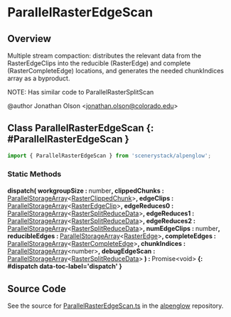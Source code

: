 # ParallelRasterEdgeScan

## Overview

Multiple stream compaction: distributes the relevant data from the RasterEdgeClips into the reducible (RasterEdge)
and complete (RasterCompleteEdge) locations, and generates the needed chunkIndices array as a byproduct.

NOTE: Has similar code to ParallelRasterSplitScan

@author Jonathan Olson &lt;jonathan.olson@colorado.edu&gt;

## Class ParallelRasterEdgeScan {: #ParallelRasterEdgeScan }


```js
import { ParallelRasterEdgeScan } from 'scenerystack/alpenglow';
```
### Static Methods

#### dispatch( workgroupSize : <span style="font-weight: 400;"><span style="color: hsla(calc(var(--md-hue) + 180deg),80%,40%,1);">number</span></span>, clippedChunks : <span style="font-weight: 400;">[ParallelStorageArray](../alpenglow/ParallelStorageArray.md)&lt;[RasterClippedChunk](../alpenglow/RasterClippedChunk.md)&gt;</span>, edgeClips : <span style="font-weight: 400;">[ParallelStorageArray](../alpenglow/ParallelStorageArray.md)&lt;[RasterEdgeClip](../alpenglow/RasterEdgeClip.md)&gt;</span>, edgeReduces0 : <span style="font-weight: 400;">[ParallelStorageArray](../alpenglow/ParallelStorageArray.md)&lt;[RasterSplitReduceData](../alpenglow/RasterSplitReduceData.md)&gt;</span>, edgeReduces1 : <span style="font-weight: 400;">[ParallelStorageArray](../alpenglow/ParallelStorageArray.md)&lt;[RasterSplitReduceData](../alpenglow/RasterSplitReduceData.md)&gt;</span>, edgeReduces2 : <span style="font-weight: 400;">[ParallelStorageArray](../alpenglow/ParallelStorageArray.md)&lt;[RasterSplitReduceData](../alpenglow/RasterSplitReduceData.md)&gt;</span>, numEdgeClips : <span style="font-weight: 400;"><span style="color: hsla(calc(var(--md-hue) + 180deg),80%,40%,1);">number</span></span>, reducibleEdges : <span style="font-weight: 400;">[ParallelStorageArray](../alpenglow/ParallelStorageArray.md)&lt;[RasterEdge](../alpenglow/RasterEdge.md)&gt;</span>, completeEdges : <span style="font-weight: 400;">[ParallelStorageArray](../alpenglow/ParallelStorageArray.md)&lt;[RasterCompleteEdge](../alpenglow/RasterCompleteEdge.md)&gt;</span>, chunkIndices : <span style="font-weight: 400;">[ParallelStorageArray](../alpenglow/ParallelStorageArray.md)&lt;<span style="color: hsla(calc(var(--md-hue) + 180deg),80%,40%,1);">number</span>&gt;</span>, debugEdgeScan : <span style="font-weight: 400;">[ParallelStorageArray](../alpenglow/ParallelStorageArray.md)&lt;[RasterSplitReduceData](../alpenglow/RasterSplitReduceData.md)&gt;</span> ) : <span style="font-weight: 400;">Promise&lt;<span style="color: hsla(calc(var(--md-hue) + 180deg),80%,40%,1);">void</span>&gt;</span> {: #dispatch data-toc-label='dispatch' }



## Source Code

See the source for [ParallelRasterEdgeScan.ts](https://github.com/phetsims/alpenglow/blob/main/js/parallel/raster-clip/ParallelRasterEdgeScan.ts) in the [alpenglow](https://github.com/phetsims/alpenglow) repository.
